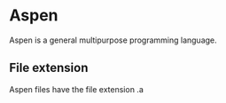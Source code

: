 # Aspen
Aspen is a general multipurpose programming language.

## File extension
Aspen files have the file extension .a
